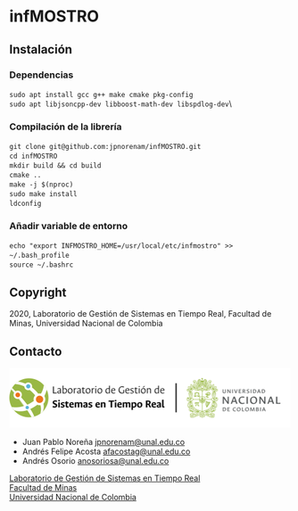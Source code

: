 # infMOSTRO

## Instalación

### Dependencias
`sudo apt install gcc g++ make cmake pkg-config`\
`sudo apt libjsoncpp-dev libboost-math-dev libspdlog-dev`\

### Compilación de la librería
`git clone git@github.com:jpnorenam/infMOSTRO.git`\
`cd infMOSTRO`\
`mkdir build && cd build`\
`cmake ..`\
`make -j $(nproc)`\
`sudo make install`\
`ldconfig`

### Añadir variable de entorno

`echo "export INFMOSTRO_HOME=/usr/local/etc/infmostro" >> ~/.bash_profile`\
`source ~/.bashrc`

## Copyright

2020, Laboratorio de Gestión de Sistemas en Tiempo Real, Facultad de Minas, Universidad Nacional de Colombia

## Contacto

[![LGSTR Logo](docs/LGSTR_logo.png)](https://sites.google.com/unal.edu.co/lab-gstr/)

- Juan Pablo Noreña <jpnorenam@unal.edu.co>
- Andrés Felipe Acosta <afacostag@unal.edu.co>
- Andrés Osorio <anosoriosa@unal.edu.co>

[Laboratorio de Gestión de Sistemas en Tiempo Real](https://sites.google.com/unal.edu.co/lab-gstr/) \
[Facultad de Minas](https://minas.medellin.unal.edu.co/) \
[Universidad Nacional de Colombia](https://unal.edu.co/)
